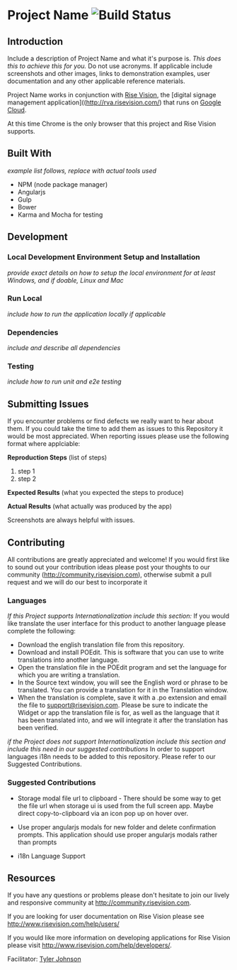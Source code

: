 # Project Name ![Build Status](http://devtools1.risevision.com:8080/job/Storage-Client-BranchPush/badge/icon)

## Introduction

Include a description of Project Name and what it's purpose is. *This does this to achieve this for you.* Do not use acronyms. If applicable include screenshots and other images, links to demonstration examples, user documentation and any other applicable reference materials.

Project Name works in conjunction with [Rise Vision](http://www.risevision.com), the [digital signage management application]((http://rva.risevision.com/) that runs on [Google Cloud](https://cloud.google.com).

At this time Chrome is the only browser that this project and Rise Vision supports.

## Built With
*example list follows, replace with actual tools used*
- NPM (node package manager)
- Angularjs
- Gulp
- Bower
- Karma and Mocha for testing

## Development 

### Local Development Environment Setup and Installation
*provide exact details on how to setup the local environment for at least Windows, and if doable, Linux and Mac*

### Run Local
*include how to run the application locally if applicable*

### Dependencies
*include and describe all dependencies*

### Testing
*include how to run unit and e2e testing*

## Submitting Issues 
If you encounter problems or find defects we really want to hear about them. If you could take the time to add them as issues to this Repository it would be most appreciated. When reporting issues please use the following format where applciable:

**Reproduction Steps**
(list of steps)
1. step 1
2. step 2

**Expected Results**
(what you expected the steps to produce)

**Actual Results**
(what actually was produced by the app)

Screenshots are always helpful with issues. 

## Contributing
All contributions are greatly appreciated and welcome! If you would first like to sound out your contribution ideas please post your thoughts to our community (http://community.risevision.com), otherwise submit a pull request and we will do our best to incorporate it

### Languages
*If this Project supports Internationalization include this section:*
If you would like translate the user interface for this product to another language please complete the following:
- Download the english translation file from this repository.
- Download and install POEdit. This is software that you can use to write translations into another language.
- Open the translation file in the POEdit program and set the language for which you are writing a translation.
- In the Source text window, you will see the English word or phrase to be translated. You can provide a translation for it in the Translation window.
- When the translation is complete, save it with a .po extension and email the file to support@risevision.com. Please be sure to indicate the Widget or app the translation file is for, as well as the language that it has been translated into, and we will integrate it after the translation has been verified.

*if the Project does not support Internationalization include this section and include this need in our suggested contributions*
In order to support languages i18n needs to be added to this repository.  Please refer to our Suggested Contributions.

### Suggested Contributions
* Storage modal file url to clipboard - There should be some way to get the file url when storage ui is used from the full screen app. Maybe direct copy-to-clipboard via an icon pop up on hover over.

* Use proper angularjs modals for new folder and delete confirmation prompts. This application should use proper angularjs modals rather than prompts

* i18n Language Support

## Resources

If you have any questions or problems please don't hesitate to join our lively and responsive community at http://community.risevision.com.

If you are looking for user documentation on Rise Vision please see http://www.risevision.com/help/users/

If you would like more information on developing applications for Rise Vision please visit http://www.risevision.com/help/developers/. 

Facilitator: [Tyler Johnson](https://github.com/tejohnso "Tyler Johnson")
